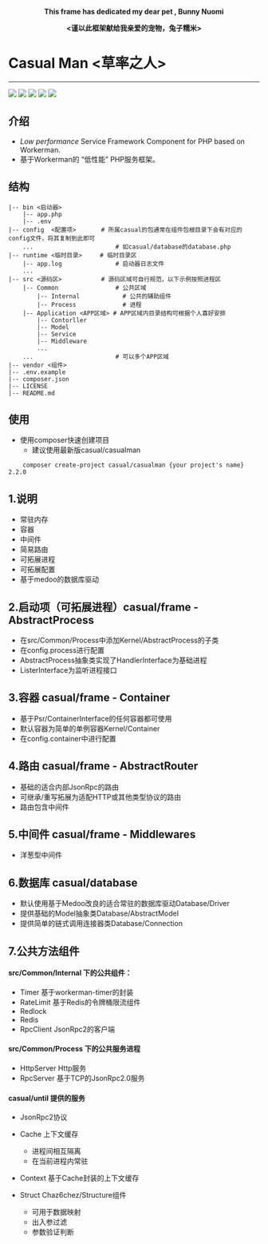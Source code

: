 **<center>This frame has dedicated my dear pet , Bunny Nuomi</center>**

**<center><谨以此框架献给我亲爱的宠物，兔子糯米></center>**

# Casual Man <草率之人>

***
![](https://img.shields.io/github/issues/Chaz6Chez/casualman)
![](https://img.shields.io/github/forks/Chaz6Chez/casualman)
![](https://img.shields.io/github/stars/Chaz6Chez/casualman)
![](https://img.shields.io/github/license/Chaz6Chez/casualman)
![](https://poser.pugx.org/casual/framework/v/stable)

## 介绍
- *Low performance* Service Framework Component for PHP based on Workerman.
- 基于Workerman的 “低性能” PHP服务框架。
## 结构
~~~
|-- bin <启动器>
    |-- app.php
    |-- .env
|-- config  <配置项>       # 所属casual的包通常在组件包根目录下会有对应的config文件，将其复制到此即可
    ...                       # 如casual/database的database.php
|-- runtime <临时目录>     # 临时目录区
    |-- app.log               # 启动器日志文件
    ...
|-- src <源码区>           # 源码区域可自行规范，以下示例按照进程区
    |-- Common                # 公共区域
        |-- Internal            # 公共的辅助组件
        |-- Process             # 进程
    |-- Application <APP区域> # APP区域内目录结构可根据个人喜好安排
        |-- Contorller
        |-- Model
        |-- Service
        |-- Middleware
        ...
    ...                       # 可以多个APP区域
|-- vendor <组件>
|-- .env.example
|-- composer.json
|-- LICENSE
|-- README.md
~~~
## 使用
- 使用composer快速创建项目
    - 建议使用最新版casual/casualman
~~~
    composer create-project casual/casualman {your project's name} 2.2.0
~~~

## 1.说明
- 常驻内存
- 容器
- 中间件
- 简易路由
- 可拓展进程
- 可拓展配置
- 基于medoo的数据库驱动

## 2.启动项（可拓展进程）casual/frame - AbstractProcess
- 在src/Common/Process中添加Kernel/AbstractProcess的子类
- 在config.process进行配置
- AbstractProcess抽象类实现了HandlerInterface为基础进程
- ListerInterface为监听进程接口

## 3.容器 casual/frame - Container
- 基于Psr/ContainerInterface的任何容器都可使用
- 默认容器为简单的单例容器Kernel/Container
- 在config.container中进行配置

## 4.路由 casual/frame - AbstractRouter
- 基础的适合内部JsonRpc的路由
- 可继承/重写拓展为适配HTTP或其他类型协议的路由
- 路由包含中间件

## 5.中间件 casual/frame - Middlewares
- 洋葱型中间件

## 6.数据库 casual/database
- 默认使用基于Medoo改良的适合常驻的数据库驱动Database/Driver
- 提供基础的Model抽象类Database/AbstractModel
- 提供简单的链式调用连接器类Database/Connection

## 7.公共方法组件
#### src/Common/Internal 下的公共组件：
- Timer 基于workerman-timer的封装
- RateLimit 基于Redis的令牌桶限流组件
- Redlock
- Redis
- RpcClient JsonRpc2的客户端
    
#### src/Common/Process 下的公共服务进程
- HttpServer Http服务
- RpcServer 基于TCP的JsonRpc2.0服务

#### casual/until 提供的服务
- JsonRpc2协议
- Cache 上下文缓存
    - 进程间相互隔离
    - 在当前进程内常驻
    
- Context 基于Cache封装的上下文缓存
- Struct Chaz6chez/Structure组件
    - 可用于数据映射
    - 出入参过滤
    - 参数验证判断
